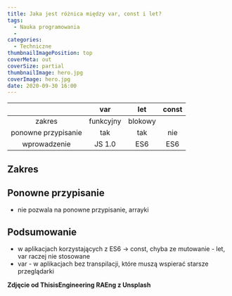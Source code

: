 ```yaml
---
title: Jaka jest różnica między var, const i let?
tags:
  - Nauka programowania
  -
categories:
  - Techniczne
thumbnailImagePosition: top
coverMeta: out
coverSize: partial
thumbnailImage: hero.jpg
coverImage: hero.jpg
date: 2020-09-30 16:00
---
```


|                     |    var    |   let   | const |
| :-----------------: | :-------: | :-----: | :---: |
|       zakres        | funkcyjny | blokowy |       |
| ponowne przypisanie |    tak    |   tak   |  nie  |
|    wprowadzenie     |  JS 1.0   |   ES6   |  ES6  |

## Zakres

## Ponowne przypisanie

- nie pozwala na ponowne przypisanie, arrayki

## Podsumowanie

- w aplikacjach korzystających z ES6 -> const, chyba ze mutowanie - let, var raczej nie stosowane
- var - w aplikacjach bez transpilacji, które muszą wspierać starsze przeglądarki

**Zdjęcie od ThisisEngineering RAEng z Unsplash**
